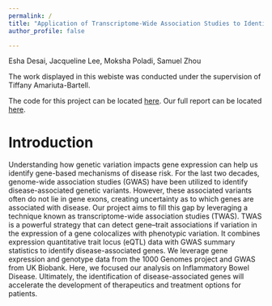 ```yaml
---
permalink: /
title: "Application of Transcriptome-Wide Association Studies to Identifying Genes Associated with Inflammatory Bowel Disease"
author_profile: false

---
```


Esha Desai, Jacqueline Lee, Moksha Poladi, Samuel Zhou

The work displayed in this webiste was conducted under the supervision of Tiffany Amariuta-Bartell.

The code for this project can be located [here](https://github.com/jacquelinekclee/twas-dsc180-a17). Our full report can be located [here](https://notsamzhou.github.io/twas/files/report.pdf).

Introduction
======
Understanding how genetic variation impacts gene expression can help us identify gene-based mechanisms of disease risk. For the last two decades, genome-wide association studies (GWAS) have been utilized to identify disease-associated genetic variants. However, these associated variants often do not lie in gene exons, creating uncertainty as to which genes are associated with disease. Our project aims to fill this gap by leveraging a technique known as transcriptome-wide association studies (TWAS). TWAS is a powerful strategy that can detect gene–trait associations if variation in the expression of a gene colocalizes with phenotypic variation. It combines expression quantitative trait locus (eQTL) data with GWAS summary statistics to identify disease-associated genes. We leverage gene expression and genotype data from the 1000 Genomes project and GWAS from UK Biobank. Here, we focused our analysis on Inflammatory Bowel Disease. Ultimately, the identification of disease-associated genes will accelerate the development of therapeutics and treatment options for patients.

